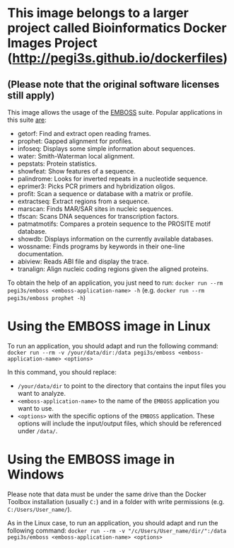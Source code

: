 # This image belongs to a larger project called Bioinformatics Docker Images Project (http://pegi3s.github.io/dockerfiles)
## (Please note that the original software licenses still apply)

This image allows the usage of the [EMBOSS](http://emboss.sourceforge.net) suite. Popular applications in this suite [are](http://emboss.sourceforge.net/what/#Overview):
- getorf: Find and extract open reading frames.
- prophet: Gapped alignment for profiles.
- infoseq: Displays some simple information about sequences.
- water: Smith-Waterman local alignment.
- pepstats: Protein statistics.
- showfeat: Show features of a sequence.
- palindrome: Looks for inverted repeats in a nucleotide sequence.
- eprimer3: Picks PCR primers and hybridization oligos.
- profit: Scan a sequence or database with a matrix or profile.
- extractseq: Extract regions from a sequence.
- marscan: Finds MAR/SAR sites in nucleic sequences.
- tfscan: Scans DNA sequences for transcription factors.
- patmatmotifs: Compares a protein sequence to the PROSITE motif database.
- showdb: Displays information on the currently available databases.
- wossname: Finds programs by keywords in their one-line documentation.
- abiview: Reads ABI file and display the trace.
- tranalign: Align nucleic coding regions given the aligned proteins.

To obtain the help of an application, you just need to run: `docker run --rm pegi3s/emboss <emboss-application-name> -h` (e.g. `docker run --rm pegi3s/emboss prophet -h`)

# Using the EMBOSS image in Linux

To run an application, you should adapt and run the following command: `docker run --rm -v /your/data/dir:/data pegi3s/emboss <emboss-application-name> <options>`

In this command, you should replace:
- `/your/data/dir` to point to the directory that contains the input files you want to analyze.
- `<emboss-application-name>` to the name of the `EMBOSS` application you want to use.
- `<options>` with the specific options of the `EMBOSS` application. These options will include the input/output files, which should be referenced under `/data/`.

# Using the EMBOSS image in Windows

Please note that data must be under the same drive than the Docker Toolbox installation (usually `C:`) and in a folder with write permissions (e.g. `C:/Users/User_name/`).

As in the Linux case, to run an application, you should adapt and run the following command: `docker run --rm -v "/c/Users/User_name/dir/":/data pegi3s/emboss <emboss-application-name> <options>`
